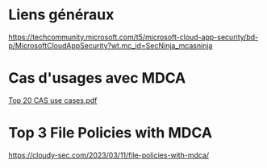 # Liens généraux
https://techcommunity.microsoft.com/t5/microsoft-cloud-app-security/bd-p/MicrosoftCloudAppSecurity?wt.mc_id=SecNinja_mcasninja

# Cas d'usages avec MDCA
[Top 20 CAS use cases.pdf](/.attachments/Top%2020%20CAS%20use%20cases-4ff9e8a6-0943-459a-b2af-da71775860a6.pdf)

# Top 3 File Policies with MDCA
https://cloudy-sec.com/2023/03/11/file-policies-with-mdca/


